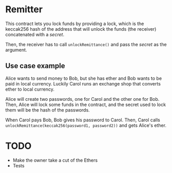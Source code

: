 # Remitter

This contract lets you lock funds by providing a lock, which is the keccak256 hash of the address that will unlock the funds (the receiver) concatenated with a *secret*.

Then, the receiver has to call `unlockRemittance()` and pass the *secret* as the argument.

## Use case example

Alice wants to send money to Bob, but she has ether and Bob wants to be paid in local currency. Luckily Carol runs an exchange shop that converts ether to local currency.

Alice will create two passwords, one for Carol and the other one for Bob. Then, Alice will lock some funds in the contract, and the secret used to lock them will be the hash of the passwords.

When Carol pays Bob, Bob gives his password to Carol. Then, Carol calls `unlockRemittance(keccak256(password1, password2))` and gets Alice's ether.

# TODO

* Make the owner take a cut of the Ethers
* Tests
